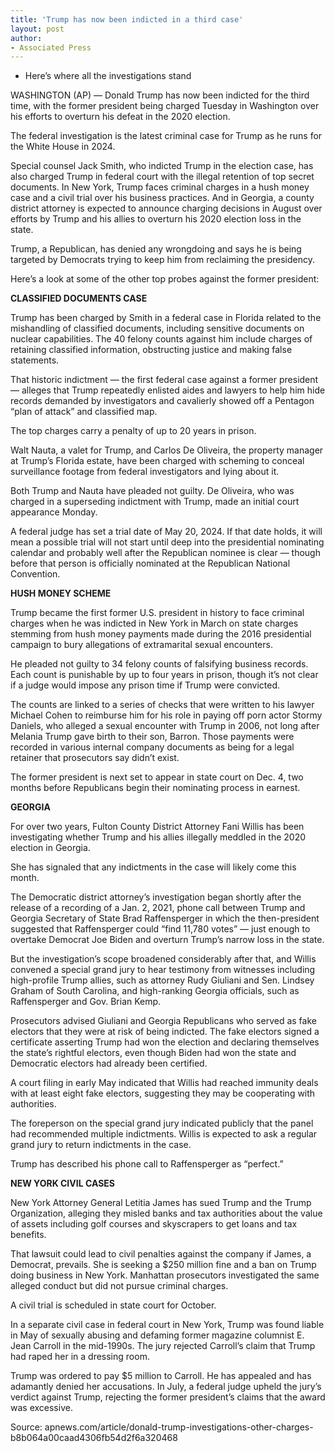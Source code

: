 ```yaml
---
title: 'Trump has now been indicted in a third case'
layout: post
author:
- Associated Press
---
```


- Here’s where all the investigations stand

WASHINGTON (AP) — Donald Trump has now been indicted for the third time, with the former president being charged Tuesday in Washington over his efforts to overturn his defeat in the 2020 election.

The federal investigation is the latest criminal case for Trump as he runs for the White House in 2024.

Special counsel Jack Smith, who indicted Trump in the election case, has also charged Trump in federal court with the illegal retention of top secret documents. In New York, Trump faces criminal charges in a hush money case and a civil trial over his business practices. And in Georgia, a county district attorney is expected to announce charging decisions in August over efforts by Trump and his allies to overturn his 2020 election loss in the state.

Trump, a Republican, has denied any wrongdoing and says he is being targeted by Democrats trying to keep him from reclaiming the presidency.

Here’s a look at some of the other top probes against the former president:

**CLASSIFIED DOCUMENTS CASE**

Trump has been charged by Smith in a federal case in Florida related to the mishandling of classified documents, including sensitive documents on nuclear capabilities. The 40 felony counts against him include charges of retaining classified information, obstructing justice and making false statements.

That historic indictment — the first federal case against a former president — alleges that Trump repeatedly enlisted aides and lawyers to help him hide records demanded by investigators and cavalierly showed off a Pentagon “plan of attack” and classified map.

The top charges carry a penalty of up to 20 years in prison.

Walt Nauta, a valet for Trump, and Carlos De Oliveira, the property manager at Trump’s Florida estate, have been charged with scheming to conceal surveillance footage from federal investigators and lying about it.

Both Trump and Nauta have pleaded not guilty. De Oliveira, who was charged in a superseding indictment with Trump, made an initial court appearance Monday.

A federal judge has set a trial date of May 20, 2024. If that date holds, it will mean a possible trial will not start until deep into the presidential nominating calendar and probably well after the Republican nominee is clear — though before that person is officially nominated at the Republican National Convention.

**HUSH MONEY SCHEME**

Trump became the first former U.S. president in history to face criminal charges when he was indicted in New York in March on state charges stemming from hush money payments made during the 2016 presidential campaign to bury allegations of extramarital sexual encounters.

He pleaded not guilty to 34 felony counts of falsifying business records. Each count is punishable by up to four years in prison, though it’s not clear if a judge would impose any prison time if Trump were convicted.

The counts are linked to a series of checks that were written to his lawyer Michael Cohen to reimburse him for his role in paying off porn actor Stormy Daniels, who alleged a sexual encounter with Trump in 2006, not long after Melania Trump gave birth to their son, Barron. Those payments were recorded in various internal company documents as being for a legal retainer that prosecutors say didn’t exist.

The former president is next set to appear in state court on Dec. 4, two months before Republicans begin their nominating process in earnest.

**GEORGIA**

For over two years, Fulton County District Attorney Fani Willis has been investigating whether Trump and his allies illegally meddled in the 2020 election in Georgia.

She has signaled that any indictments in the case will likely come this month.

The Democratic district attorney’s investigation began shortly after the release of a recording of a Jan. 2, 2021, phone call between Trump and Georgia Secretary of State Brad Raffensperger in which the then-president suggested that Raffensperger could “find 11,780 votes” — just enough to overtake Democrat Joe Biden and overturn Trump’s narrow loss in the state.

But the investigation’s scope broadened considerably after that, and Willis convened a special grand jury to hear testimony from witnesses including high-profile Trump allies, such as attorney Rudy Giuliani and Sen. Lindsey Graham of South Carolina, and high-ranking Georgia officials, such as Raffensperger and Gov. Brian Kemp.

Prosecutors advised Giuliani and Georgia Republicans who served as fake electors that they were at risk of being indicted. The fake electors signed a certificate asserting Trump had won the election and declaring themselves the state’s rightful electors, even though Biden had won the state and Democratic electors had already been certified.

A court filing in early May indicated that Willis had reached immunity deals with at least eight fake electors, suggesting they may be cooperating with authorities.

The foreperson on the special grand jury indicated publicly that the panel had recommended multiple indictments. Willis is expected to ask a regular grand jury to return indictments in the case.

Trump has described his phone call to Raffensperger as “perfect.”

**NEW YORK CIVIL CASES**

New York Attorney General Letitia James has sued Trump and the Trump Organization, alleging they misled banks and tax authorities about the value of assets including golf courses and skyscrapers to get loans and tax benefits.

That lawsuit could lead to civil penalties against the company if James, a Democrat, prevails. She is seeking a $250 million fine and a ban on Trump doing business in New York. Manhattan prosecutors investigated the same alleged conduct but did not pursue criminal charges.

A civil trial is scheduled in state court for October.

In a separate civil case in federal court in New York, Trump was found liable in May of sexually abusing and defaming former magazine columnist E. Jean Carroll in the mid-1990s. The jury rejected Carroll’s claim that Trump had raped her in a dressing room.

Trump was ordered to pay $5 million to Carroll. He has appealed and has adamantly denied her accusations. In July, a federal judge upheld the jury’s verdict against Trump, rejecting the former president’s claims that the award was excessive.

Source: apnews.com/article/donald-trump-investigations-other-charges-b8b064a00caad4306fb54d2f6a320468
